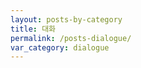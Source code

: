 ```yaml
---
layout: posts-by-category
title: 대화
permalink: /posts-dialogue/
var_category: dialogue
---
```

